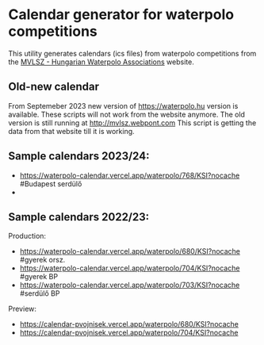# Calendar generator for waterpolo competitions

This utility generates calendars (ics files) from waterpolo competitions from the [MVLSZ - Hungarian Waterpolo Associations](https://waterpolo.hu) website.

## Old-new calendar

From Septemeber 2023 new version of https://waterpolo.hu version is available. These scripts will not work from the website anymore. The old version is still running at http://mvlsz.webpont.com This script is getting the data from that website till it is working.

## Sample calendars 2023/24:

 - https://waterpolo-calendar.vercel.app/waterpolo/768/KSI?nocache   #Budapest serdülő
 - 

## Sample calendars 2022/23:

Production:
 - https://waterpolo-calendar.vercel.app/waterpolo/680/KSI?nocache   #gyerek orsz.
 - https://waterpolo-calendar.vercel.app/waterpolo/704/KSI?nocache   #gyerek BP
 - https://waterpolo-calendar.vercel.app/waterpolo/703/KSI?nocache   #serdülő BP
 

Preview: 
 - https://calendar-pvojnisek.vercel.app/waterpolo/680/KSI?nocache
 - https://calendar-pvojnisek.vercel.app/waterpolo/704/KSI?nocache
